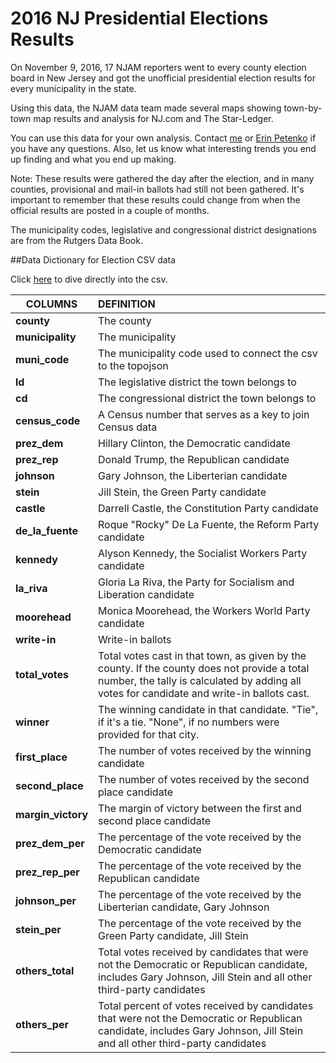 # 2016 NJ Presidential Elections Results

On November 9, 2016, 17 NJAM reporters went to every county election board in New Jersey and got the unofficial presidential election results for every municipality in the state.

Using this data, the NJAM data team made several maps showing town-by-town map results and analysis for NJ.com and The Star-Ledger.

You can use this data for your own analysis. Contact [me](castudillo@njadvancemedia.com) or [Erin Petenko](epetenko@njadvancemedia.com) if you have any questions. Also, let us know what interesting trends you end up finding and what you end up making.

Note: These results were gathered the day after the election, and in many counties, provisional and mail-in ballots had still not been gathered. It's important to remember that these results could change from when the official results are posted in a couple of months.

The municipality codes, legislative and congressional district designations are from the Rutgers Data Book.

##Data Dictionary for Election CSV data

Click [here](data/njelection_results.csv) to dive directly into the csv. 

| COLUMNS       | DEFINITION           | 
| ------------- |:-------------| 
|**county**    |The county |
|**municipality**     | The municipality | 
| **muni_code** | The municipality code used to connect the csv to the topojson| 
|**ld**  |The legislative district the town belongs to|
|**cd**| The congressional district the town belongs to | 
|**census_code** | A Census number that serves as a key to join Census data| 
|**prez_dem**|Hillary Clinton, the Democratic candidate |
|**prez_rep**|Donald Trump, the Republican candidate| 
|**johnson** | Gary Johnson, the Liberterian candidate|
|**stein**|Jill Stein, the Green Party candidate|
|**castle**|Darrell Castle, the Constitution Party candidate| 
|**de_la_fuente** | Roque "Rocky" De La Fuente, the Reform Party candidate| 
|**kennedy**|Alyson Kennedy, the Socialist Workers Party candidate |
|**la_riva**|Gloria La Riva, the Party for Socialism and Liberation candidate| 
|**moorehead** | Monica Moorehead, the Workers World Party candidate| 
|**write-in** | Write-in ballots| 
|**total_votes**|Total votes cast in that town, as given by the county. If the county does not provide a total number, the tally is calculated by adding all votes for candidate and write-in ballots cast. | 
|**winner** | The winning candidate in that candidate. "Tie", if it's a tie. "None", if no numbers were provided for that city.|
|**first_place**|The number of votes received by the winning candidate |
|**second_place** | The number of votes received by the second place candidate|
|**margin_victory**|The margin of victory between the first and second place candidate |
|**prez_dem_per** | The percentage of the vote received by the Democratic candidate|
|**prez_rep_per**|The percentage of the vote received by the Republican candidate |
|**johnson_per** | The percentage of the vote received by the Liberterian candidate, Gary Johnson|
|**stein_per**|The percentage of the vote received by the Green Party candidate, Jill Stein |
|**others_total** | Total votes received by candidates that were not the Democratic or Republican candidate, includes Gary Johnson, Jill Stein and all other third-party candidates|
|**others_per**|Total percent of votes received by candidates that were not the Democratic or Republican candidate, includes Gary Johnson, Jill Stein and all other third-party candidates |




